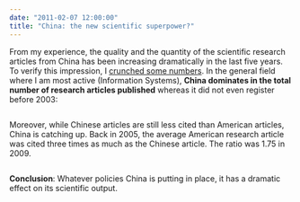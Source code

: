 ```yaml
---
date: "2011-02-07 12:00:00"
title: "China: the new scientific superpower?"
---
```




From my experience,  the quality and the quantity of the scientific research articles from China has been increasing dramatically in the last five years. To verify this impression, I [crunched some numbers](http://www.scimagojr.com/countryrank.php?area=1700&amp;category=1710&amp;region=all&amp;year=2009&amp;order=it&amp;min=10&amp;min_type=it). In the general field where I am most active (Information Systems), __China dominates in the total number of research articles published__ whereas it did not even register before 2003:

<img decoding="async" src="https://chart.apis.google.com/chart?chxr=0,1998.333,2009|1,8.333,2220&amp;chxs=0,676767,11.5,0.167,l,676767|1,676767,11.5,0.333,l,676767&amp;chxt=x,y&amp;chs=440x220&amp;cht=lc&amp;chco=3072F3,FF0000&amp;chds=0,2201.667,0,2205&amp;chd=t:1226,1288,1345,1379,1137,1294,1549,1674,1754,1895|65,74,108,142,206,631,1335,1699,1897,2171&amp;chdl=USA|China&amp;chdlp=b&amp;chls=4,4,4|4&amp;chma=0,5,5,25&amp;chtt=Research+articles+in+Information+Systems" alt />

Moreover, while Chinese articles are still less cited than American articles, China is catching up. Back in 2005, the average American research article was cited three times as much as the Chinese article. The ratio was 1.75 in 2009.

<img decoding="async" src="https://chart.apis.google.com/chart?chxr=0,2000,2009|1,2.667,31&amp;chxs=0,676767,11.5,0.333,l,676767|1,676767,11.167,0.333,l,676767&amp;chxt=x,y&amp;chs=440x220&amp;cht=lc&amp;chco=3072F3&amp;chds=1,32.667&amp;chd=t:31,29.4,20,18,7.154,6.26,6.14,2.458,2.05,1.75&amp;chdl=Ratio+USA%2FChina&amp;chdlp=b&amp;chls=3.333,8,6&amp;chma=0,5,5,25&amp;chtt=Citations+in+Information+Systems&amp;chts=676767,11.833" alt />

__Conclusion__: Whatever policies China is putting in place, it has a dramatic effect on its scientific output.

